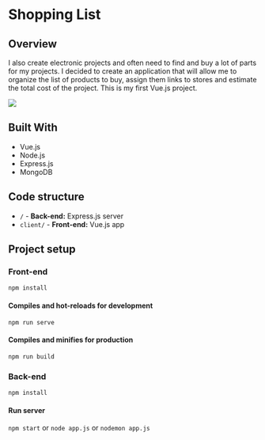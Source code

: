 # Shopping List

## Overview

I also create electronic projects and often need to find and buy a lot of parts for my projects. I decided to create an application that will allow me to organize the list of products to buy, assign them links to stores and estimate the total cost of the project. This is my first Vue.js project.


![](https://grzegorzbabiarz.com/img/shoppingList2.jpg)

## Built With

* Vue.js
* Node.js
* Express.js
* MongoDB

## Code structure
* `/` - **Back-end:** Express.js server
* `client/` - **Front-end:** Vue.js app

## Project setup

### Front-end

```
npm install
```

#### Compiles and hot-reloads for development
```
npm run serve
```

#### Compiles and minifies for production
```
npm run build
```

### Back-end

```
npm install
```

#### Run server

`npm start` or `node app.js` or `nodemon app.js`